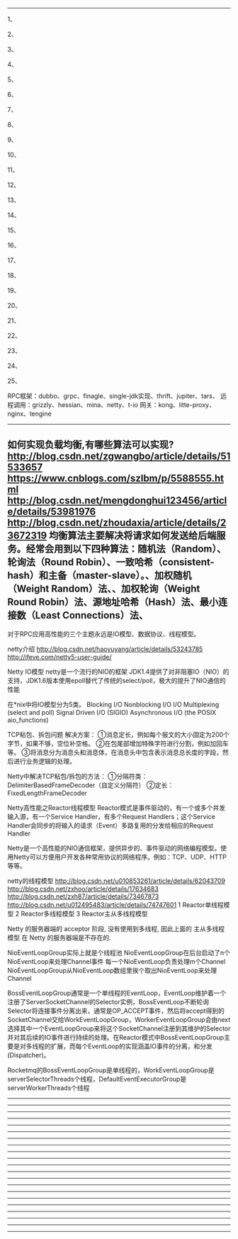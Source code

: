 



---------------------------------------------------------------------------------------------------------------------

1、

2、

3、

4、

5、

6、

7、

8、

9、

10、

11、

12、

13、

14、

15、

16、

17、

18、

19、

20、

21、

22、

23、

24、

25、




RPC框架：dubbo、grpc、finagle、single-jdk实现、thrift、jupiter、tars、
远程调用：grizzly、hessian、mina、netty、t-io
网关：kong、litte-proxy、nginx、tengine





---------------------------------------------------------------------------------------------------------------------
如何实现负载均衡,有哪些算法可以实现?
http://blog.csdn.net/zgwangbo/article/details/51533657
https://www.cnblogs.com/szlbm/p/5588555.html
http://blog.csdn.net/mengdonghui123456/article/details/53981976
http://blog.csdn.net/zhoudaxia/article/details/23672319
均衡算法主要解决将请求如何发送给后端服务。经常会用到以下四种算法：随机法（Random）、轮询法（Round Robin）、一致哈希（consistent-hash）和主备（master-slave）。、加权随机（Weight Random）法、、加权轮询（Weight Round Robin）法、源地址哈希（Hash）法、最小连接数（Least Connections）法、
---------------------------------------------------------------------------------------------------------------------
对于RPC应用高性能的三个主题永远是IO模型、数据协议、线程模型。

netty介绍
http://blog.csdn.net/haoyuyang/article/details/53243785
http://ifeve.com/netty5-user-guide/

Netty IO模型
netty是一个流行的NIO的框架
JDK1.4提供了对非阻塞IO（NIO）的支持，JDK1.6版本使用epoll替代了传统的select/poll，极大的提升了NIO通信的性能

在*nix中将IO模型分为5类。
Blocking I/O
Nonblocking I/O
I/O Multiplexing (select and poll)
Signal Driven I/O (SIGIO)
Asynchronous I/O (the POSIX aio_functions)

TCP粘包、拆包问题
解决方案：
①消息定长，例如每个报文的大小固定为200个字节，如果不够，空位补空格。
②在包尾部增加特殊字符进行分割，例如加回车等。
③将消息分为消息头和消息体，在消息头中包含表示消息总长度的字段，然后进行业务逻辑的处理。

Netty中解决TCP粘包/拆包的方法：
①分隔符类：DelimiterBasedFrameDecoder（自定义分隔符）
②定长：FixedLengthFrameDecoder

Netty高性能之Reactor线程模型
Reactor模式是事件驱动的，有一个或多个并发输入源，有一个Service Handler，有多个Request Handlers；这个Service Handler会同步的将输入的请求（Event）多路复用的分发给相应的Request Handler

Netty是一个高性能的NIO通信框架，提供异步的、事件驱动的网络编程模型。使用Netty可以方便用户开发各种常用协议的网络程序。例如：TCP、UDP、HTTP等等。

netty的线程模型
http://blog.csdn.net/u010853261/article/details/62043709
http://blog.csdn.net/zxhoo/article/details/17634683
http://blog.csdn.net/zxh87/article/details/73467873
http://blog.csdn.net/u012495483/article/details/74747601
1 Reactor单线程模型
2 Reactor多线程模型
3 Reactor主从多线程模型

Netty 的服务器端的 acceptor 阶段, 没有使用到多线程, 因此上面的 主从多线程模型 在 Netty 的服务器端是不存在的.

NioEventLoopGroup实际上就是个线程池
NioEventLoopGroup在后台启动了n个NioEventLoop来处理Channel事件
每一个NioEventLoop负责处理m个Channel
NioEventLoopGroup从NioEventLoop数组里挨个取出NioEventLoop来处理Channel

BossEventLoopGroup通常是一个单线程的EventLoop，EventLoop维护着一个注册了ServerSocketChannel的Selector实例，BossEventLoop不断轮询Selector将连接事件分离出来，通常是OP_ACCEPT事件，然后将accept得到的SocketChannel交给WorkEventLoopGroup，WorkerEventLoopGroup会由next选择其中一个EventLoopGroup来将这个SocketChannel注册到其维护的Selector并对其后续的IO事件进行持续的处理。在Reactor模式中BossEventLoopGroup主要是对多线程的扩展，而每个EventLoop的实现涵盖IO事件的分离，和分发(Dispatcher)。

Rocketmq的BossEventLoopGroup是单线程的，WorkEventLoopGroup是serverSelectorThreads个线程，DefaultEventExecutorGroup是serverWorkerThreads个线程

---------------------------------------------------------------------------------------------------------------------

---------------------------------------------------------------------------------------------------------------------

---------------------------------------------------------------------------------------------------------------------

---------------------------------------------------------------------------------------------------------------------

---------------------------------------------------------------------------------------------------------------------

---------------------------------------------------------------------------------------------------------------------

---------------------------------------------------------------------------------------------------------------------

---------------------------------------------------------------------------------------------------------------------

---------------------------------------------------------------------------------------------------------------------

---------------------------------------------------------------------------------------------------------------------

---------------------------------------------------------------------------------------------------------------------

---------------------------------------------------------------------------------------------------------------------

---------------------------------------------------------------------------------------------------------------------

---------------------------------------------------------------------------------------------------------------------

---------------------------------------------------------------------------------------------------------------------

---------------------------------------------------------------------------------------------------------------------

---------------------------------------------------------------------------------------------------------------------

---------------------------------------------------------------------------------------------------------------------

---------------------------------------------------------------------------------------------------------------------

---------------------------------------------------------------------------------------------------------------------

---------------------------------------------------------------------------------------------------------------------



